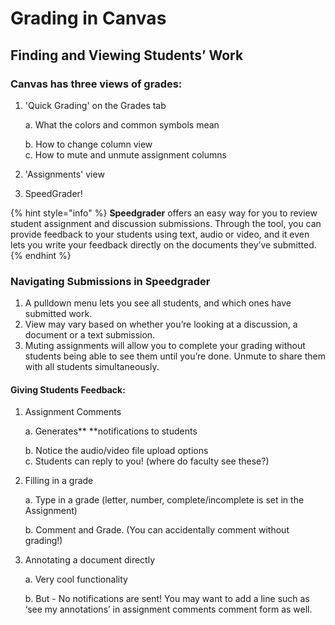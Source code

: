 # Grading in Canvas

## **Finding and Viewing Students’ Work**

### Canvas has three views of grades: 

1. 'Quick Grading' on the Grades tab

   a. What the colors and common symbols mean

   b. How to change column view   
   c. How to mute and unmute assignment columns

2. 'Assignments' view 
3. SpeedGrader!

{% hint style="info" %}
**Speedgrader** offers an easy way for you to review student assignment and discussion submissions. Through the tool, you can provide feedback to your students using text, audio or video, and it even lets you write your feedback directly on the documents they’ve submitted.
{% endhint %}

### **Navigating Submissions in Speedgrader**

1. A pulldown menu lets you see all students, and which ones have submitted work.
2. View may vary based on whether you’re looking at a discussion, a document or a text submission.
3. Muting assignments will allow you to complete your grading without students being able to see them until you’re done. Unmute to share them with all students simultaneously.

#### Giving Students Feedback: 

1. Assignment Comments

   a. Generates** **notifications to students

   b. Notice the audio/video file upload options  
   c. Students can reply to you! \(where do faculty see these?\)  

2. Filling in a grade

   a. Type in a grade  \(letter, number, complete/incomplete is set in the Assignment\)

   b. Comment and Grade. \(You can accidentally comment without grading!\)  

3. Annotating a document directly

   a. Very cool functionality

   b. But - No notifications are sent! You may want to add a line such as ‘see my annotations’ in assignment comments comment form as well.

